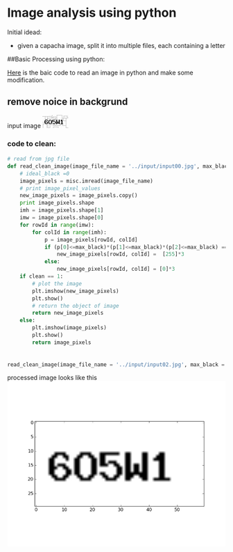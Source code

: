 # Image analysis using python

Initial idead: 
 - given a capacha image, split it into multiple files, each containing a letter
 

##Basic Processing using python:

[Here](http://scipy-lectures.github.io/advanced/image_processing/)  is the baic code to read an image in python and make some modification.

## remove noice in backgrund

input image ![alt example](https://raw.githubusercontent.com/kuberiitb/analytics/master/imageAnalysis/data/input02.jpg)

### code to clean:

```py
# read from jpg file
def read_clean_image(image_file_name = '../input/input00.jpg', max_black = 150, clean = 0 ):
    # ideal_black =0
    image_pixels = misc.imread(image_file_name)
    # print image_pixel_values
    new_image_pixels = image_pixels.copy()
    print image_pixels.shape
    imh = image_pixels.shape[1]
    imw = image_pixels.shape[0]
    for rowId in range(imw):
        for colId in range(imh):
            p = image_pixels[rowId, colId]
            if (p[0]<=max_black)*(p[1]<=max_black)*(p[2]<=max_black) ==0:
                new_image_pixels[rowId, colId] =  [255]*3
            else:
                new_image_pixels[rowId, colId] = [0]*3
    if clean == 1:
        # plot the image
        plt.imshow(new_image_pixels)
        plt.show()
        # return the object of image
        return new_image_pixels
    else:
        plt.imshow(image_pixels)
        plt.show()
        return image_pixels    


read_clean_image(image_file_name = '../input/input02.jpg', max_black = 100, clean = 1 )
```

processed image looks like this ![alt processed](https://raw.githubusercontent.com/kuberiitb/analytics/master/imageAnalysis/output/input02.jpg)
